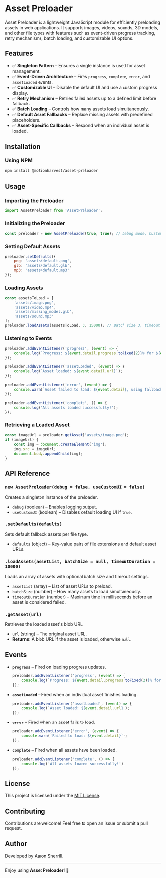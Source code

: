 # Asset Preloader

Asset Preloader is a lightweight JavaScript module for efficiently preloading assets in web applications. It supports images, videos, sounds, 3D models, and other file types with features such as event-driven progress tracking, retry mechanisms, batch loading, and customizable UI options.

## Features

- ✅ **Singleton Pattern** – Ensures a single instance is used for asset management.
- ✅ **Event-Driven Architecture** – Fires `progress`, `complete`, `error`, and `assetLoaded` events.
- ✅ **Customizable UI** – Disable the default UI and use a custom progress display.
- ✅ **Retry Mechanism** – Retries failed assets up to a defined limit before fallback.
- ✅ **Batch Loading** – Controls how many assets load simultaneously.
- ✅ **Default Asset Fallbacks** – Replace missing assets with predefined placeholders.
- ✅ **Asset-Specific Callbacks** – Respond when an individual asset is loaded.

## Installation

### Using NPM
```sh
npm install @motionharvest/asset-preloader
```

## Usage

### Importing the Preloader
```javascript
import AssetPreloader from 'AssetPreloader';
```

### Initializing the Preloader
```javascript
const preloader = new AssetPreloader(true, true); // Debug mode, Custom UI enabled
```

### Setting Default Assets
```javascript
preloader.setDefaults({
    png: 'assets/default.png',
    glb: 'assets/default.glb',
    mp3: 'assets/default.mp3'
});
```

### Loading Assets
```javascript
const assetsToLoad = [
    'assets/image.png',
    'assets/video.mp4',
    'assets/missing_model.glb',
    'assets/sound.mp3'
];
preloader.loadAssets(assetsToLoad, 3, 15000); // Batch size 3, timeout 15s
```

### Listening to Events
```javascript
preloader.addEventListener('progress', (event) => {
    console.log(`Progress: ${event.detail.progress.toFixed(2)}% for ${event.detail.url}`);
});

preloader.addEventListener('assetLoaded', (event) => {
    console.log(`Asset loaded: ${event.detail.url}`);
});

preloader.addEventListener('error', (event) => {
    console.warn(`Asset failed to load: ${event.detail}, using fallback if available.`);
});

preloader.addEventListener('complete', () => {
    console.log('All assets loaded successfully!');
});
```

### Retrieving a Loaded Asset
```javascript
const imageUrl = preloader.getAsset('assets/image.png');
if (imageUrl) {
    const img = document.createElement('img');
    img.src = imageUrl;
    document.body.appendChild(img);
}
```

## API Reference

### `new AssetPreloader(debug = false, useCustomUI = false)`
Creates a singleton instance of the preloader.
- `debug` (boolean) – Enables logging output.
- `useCustomUI` (boolean) – Disables default loading UI if `true`.

### `.setDefaults(defaults)`
Sets default fallback assets per file type.
- `defaults` (object) – Key-value pairs of file extensions and default asset URLs.

### `.loadAssets(assetList, batchSize = null, timeoutDuration = 10000)`
Loads an array of assets with optional batch size and timeout settings.
- `assetList` (array) – List of asset URLs to preload.
- `batchSize` (number) – How many assets to load simultaneously.
- `timeoutDuration` (number) – Maximum time in milliseconds before an asset is considered failed.

### `.getAsset(url)`
Retrieves the loaded asset's blob URL.
- `url` (string) – The original asset URL.
- **Returns**: A blob URL if the asset is loaded, otherwise `null`.

## Events

- **`progress`** – Fired on loading progress updates.
  ```javascript
  preloader.addEventListener('progress', (event) => {
      console.log(`Progress: ${event.detail.progress.toFixed(2)}% for ${event.detail.url}`);
  });
  ```

- **`assetLoaded`** – Fired when an individual asset finishes loading.
  ```javascript
  preloader.addEventListener('assetLoaded', (event) => {
      console.log(`Asset loaded: ${event.detail.url}`);
  });
  ```

- **`error`** – Fired when an asset fails to load.
  ```javascript
  preloader.addEventListener('error', (event) => {
      console.warn(`Failed to load: ${event.detail}`);
  });
  ```

- **`complete`** – Fired when all assets have been loaded.
  ```javascript
  preloader.addEventListener('complete', () => {
      console.log('All assets loaded successfully!');
  });
  ```

## License

This project is licensed under the [MIT License](LICENSE).

## Contributing

Contributions are welcome! Feel free to open an issue or submit a pull request.

## Author

Developed by Aaron Sherrill.

---

Enjoy using **Asset Preloader**! 🚀

